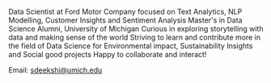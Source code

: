 Data Scientist at Ford Motor Company focused on Text Analytics, NLP Modelling, Customer Insights and Sentiment Analysis
Master's in Data Science Alumni, University of Michigan 
Curious in exploring storytelling with data and making sense of the world 
Striving to learn and contribute more in the field of Data Science for Environmental impact, Sustainability Insights and Social good projects
Happy to collaborate and interact! 

Email: sdeekshi@umich.edu

<!---
sdeekshi/sdeekshi is a ✨ special ✨ repository because its `README.md` (this file) appears on your GitHub profile.
You can click the Preview link to take a look at your changes.
--->
